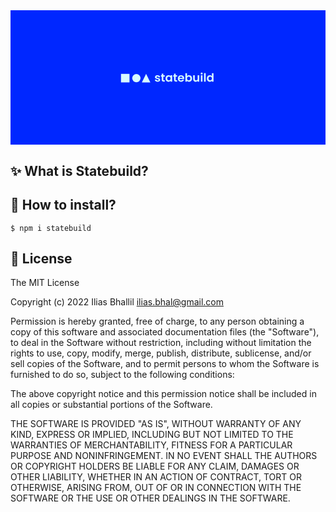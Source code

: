 <?xml version="1.0" encoding="UTF-8" standalone="no"?>
<!DOCTYPE svg PUBLIC "-//W3C//DTD SVG 1.1//EN" "http://www.w3.org/Graphics/SVG/1.1/DTD/svg11.dtd">
<svg width="100%" height="100%" viewBox="0 0 7686 3284" version="1.1" xmlns="http://www.w3.org/2000/svg" xmlns:xlink="http://www.w3.org/1999/xlink" xml:space="preserve" xmlns:serif="http://www.serif.com/" style="fill-rule:evenodd;clip-rule:evenodd;stroke-linejoin:round;stroke-miterlimit:2;">
    <g transform="matrix(3.0885,0,0,1.75765,588.448,295.698)">
        <rect x="-204.265" y="-179.902" width="2508.68" height="1885.84" style="fill:rgb(0,39,255);"/>
    </g>
    <g transform="matrix(0.659743,0,0,0.659743,1706.5,602.935)">
        <g transform="matrix(1,0,0,1,167.514,0)">
            <g transform="matrix(1,0,0,1,-965.77,0)">
                <circle cx="2866.87" cy="1596.3" r="154.258" style="fill:rgb(215,251,255);"/>
            </g>
            <g transform="matrix(1.05367,0,0,1.05367,-146.034,-94.1424)">
                <path d="M2284.36,1456.13L2433.29,1753.99L2135.43,1753.99L2284.36,1456.13Z" style="fill:rgb(215,251,255);"/>
            </g>
            <g transform="matrix(1.03319,0,0,1.03319,-1302.85,-56.8833)">
                <rect x="2550.24" y="1448.1" width="305.061" height="305.061" style="fill:rgb(215,251,255);"/>
            </g>
        </g>
        <g transform="matrix(0.797567,0,0,0.797567,509.571,-301.984)">
            <g transform="matrix(535.564,0,0,535.564,2789.66,2545.44)">
                <path d="M0.281,0.009C0.236,0.009 0.195,0.001 0.159,-0.016C0.123,-0.032 0.094,-0.054 0.074,-0.082C0.053,-0.11 0.041,-0.141 0.039,-0.175L0.18,-0.175C0.183,-0.154 0.193,-0.136 0.212,-0.122C0.23,-0.108 0.253,-0.101 0.28,-0.101C0.307,-0.101 0.328,-0.106 0.343,-0.117C0.358,-0.128 0.365,-0.141 0.365,-0.158C0.365,-0.176 0.356,-0.19 0.338,-0.199C0.319,-0.208 0.29,-0.217 0.25,-0.228C0.209,-0.238 0.175,-0.248 0.149,-0.259C0.122,-0.27 0.099,-0.286 0.081,-0.308C0.062,-0.33 0.052,-0.36 0.052,-0.397C0.052,-0.428 0.061,-0.456 0.079,-0.481C0.096,-0.506 0.122,-0.526 0.155,-0.541C0.188,-0.556 0.226,-0.563 0.271,-0.563C0.337,-0.563 0.39,-0.547 0.429,-0.514C0.468,-0.481 0.49,-0.436 0.494,-0.38L0.36,-0.38C0.358,-0.402 0.349,-0.42 0.333,-0.433C0.316,-0.446 0.294,-0.452 0.267,-0.452C0.242,-0.452 0.222,-0.447 0.209,-0.438C0.195,-0.429 0.188,-0.416 0.188,-0.399C0.188,-0.38 0.197,-0.366 0.216,-0.357C0.235,-0.347 0.264,-0.337 0.303,-0.327C0.343,-0.317 0.376,-0.307 0.402,-0.296C0.428,-0.285 0.451,-0.269 0.47,-0.247C0.489,-0.224 0.498,-0.195 0.499,-0.158C0.499,-0.126 0.49,-0.097 0.473,-0.072C0.455,-0.047 0.43,-0.027 0.397,-0.013C0.364,0.002 0.325,0.009 0.281,0.009Z" style="fill:rgb(215,251,255);fill-rule:nonzero;"/>
            </g>
            <g transform="matrix(535.564,0,0,535.564,3081.55,2545.44)">
                <path d="M0.232,-0.439L0.232,-0.171C0.232,-0.152 0.237,-0.139 0.246,-0.131C0.255,-0.122 0.27,-0.118 0.291,-0.118L0.356,-0.118L0.356,-0L0.268,-0C0.15,-0 0.091,-0.057 0.091,-0.172L0.091,-0.439L0.025,-0.439L0.025,-0.554L0.091,-0.554L0.091,-0.691L0.232,-0.691L0.232,-0.554L0.356,-0.554L0.356,-0.439L0.232,-0.439Z" style="fill:rgb(215,251,255);fill-rule:nonzero;"/>
            </g>
            <g transform="matrix(535.564,0,0,535.564,3289.35,2545.44)">
                <path d="M0.033,-0.279C0.033,-0.335 0.044,-0.385 0.067,-0.428C0.089,-0.471 0.119,-0.505 0.158,-0.528C0.196,-0.551 0.239,-0.563 0.286,-0.563C0.327,-0.563 0.364,-0.555 0.395,-0.538C0.426,-0.521 0.45,-0.5 0.469,-0.475L0.469,-0.554L0.61,-0.554L0.61,-0L0.469,-0L0.469,-0.081C0.451,-0.055 0.426,-0.034 0.395,-0.017C0.363,0.001 0.326,0.009 0.285,0.009C0.238,0.009 0.196,-0.003 0.158,-0.027C0.119,-0.051 0.089,-0.085 0.067,-0.129C0.044,-0.172 0.033,-0.222 0.033,-0.279ZM0.469,-0.277C0.469,-0.311 0.462,-0.34 0.449,-0.365C0.436,-0.389 0.418,-0.408 0.395,-0.421C0.372,-0.434 0.348,-0.44 0.322,-0.44C0.296,-0.44 0.272,-0.434 0.25,-0.421C0.228,-0.408 0.21,-0.39 0.197,-0.366C0.183,-0.341 0.176,-0.312 0.176,-0.279C0.176,-0.246 0.183,-0.217 0.197,-0.192C0.21,-0.167 0.228,-0.147 0.251,-0.134C0.273,-0.121 0.297,-0.114 0.322,-0.114C0.348,-0.114 0.372,-0.121 0.395,-0.134C0.418,-0.147 0.436,-0.165 0.449,-0.19C0.462,-0.214 0.469,-0.243 0.469,-0.277Z" style="fill:rgb(215,251,255);fill-rule:nonzero;"/>
            </g>
            <g transform="matrix(535.564,0,0,535.564,3652.46,2545.44)">
                <path d="M0.232,-0.439L0.232,-0.171C0.232,-0.152 0.237,-0.139 0.246,-0.131C0.255,-0.122 0.27,-0.118 0.291,-0.118L0.356,-0.118L0.356,-0L0.268,-0C0.15,-0 0.091,-0.057 0.091,-0.172L0.091,-0.439L0.025,-0.439L0.025,-0.554L0.091,-0.554L0.091,-0.691L0.232,-0.691L0.232,-0.554L0.356,-0.554L0.356,-0.439L0.232,-0.439Z" style="fill:rgb(215,251,255);fill-rule:nonzero;"/>
            </g>
            <g transform="matrix(535.564,0,0,535.564,3860.26,2545.44)">
                <path d="M0.584,-0.289C0.584,-0.269 0.583,-0.251 0.58,-0.235L0.175,-0.235C0.178,-0.195 0.192,-0.164 0.217,-0.141C0.242,-0.118 0.272,-0.107 0.308,-0.107C0.36,-0.107 0.397,-0.129 0.419,-0.174L0.57,-0.174C0.554,-0.121 0.523,-0.077 0.478,-0.043C0.433,-0.008 0.377,0.009 0.311,0.009C0.258,0.009 0.21,-0.003 0.168,-0.027C0.125,-0.05 0.092,-0.084 0.069,-0.127C0.045,-0.17 0.033,-0.22 0.033,-0.277C0.033,-0.334 0.045,-0.385 0.068,-0.428C0.091,-0.471 0.124,-0.505 0.166,-0.528C0.208,-0.551 0.256,-0.563 0.311,-0.563C0.364,-0.563 0.411,-0.552 0.453,-0.529C0.494,-0.506 0.527,-0.474 0.55,-0.433C0.572,-0.391 0.584,-0.343 0.584,-0.289ZM0.439,-0.329C0.438,-0.365 0.425,-0.394 0.4,-0.416C0.375,-0.437 0.344,-0.448 0.307,-0.448C0.272,-0.448 0.243,-0.438 0.22,-0.417C0.196,-0.396 0.181,-0.366 0.176,-0.329L0.439,-0.329Z" style="fill:rgb(215,251,255);fill-rule:nonzero;"/>
            </g>
            <g transform="matrix(535.564,0,0,535.564,4190.7,2545.44)">
                <path d="M0.209,-0.473C0.227,-0.5 0.252,-0.521 0.284,-0.538C0.315,-0.555 0.351,-0.563 0.392,-0.563C0.439,-0.563 0.482,-0.551 0.521,-0.528C0.559,-0.505 0.589,-0.471 0.612,-0.429C0.634,-0.385 0.645,-0.336 0.645,-0.279C0.645,-0.222 0.634,-0.172 0.612,-0.129C0.589,-0.085 0.559,-0.051 0.521,-0.027C0.482,-0.003 0.439,0.009 0.392,0.009C0.351,0.009 0.315,0.001 0.284,-0.016C0.253,-0.032 0.228,-0.053 0.209,-0.079L0.209,-0L0.069,-0L0.069,-0.74L0.209,-0.74L0.209,-0.473ZM0.502,-0.279C0.502,-0.312 0.495,-0.341 0.482,-0.366C0.468,-0.39 0.45,-0.408 0.428,-0.421C0.405,-0.434 0.381,-0.44 0.355,-0.44C0.33,-0.44 0.306,-0.434 0.284,-0.421C0.261,-0.408 0.243,-0.389 0.23,-0.364C0.216,-0.339 0.209,-0.31 0.209,-0.277C0.209,-0.244 0.216,-0.215 0.23,-0.19C0.243,-0.165 0.261,-0.147 0.284,-0.134C0.306,-0.121 0.33,-0.114 0.355,-0.114C0.381,-0.114 0.405,-0.121 0.428,-0.134C0.45,-0.147 0.468,-0.166 0.482,-0.191C0.495,-0.216 0.502,-0.245 0.502,-0.279Z" style="fill:rgb(215,251,255);fill-rule:nonzero;"/>
            </g>
            <g transform="matrix(535.564,0,0,535.564,4553.81,2545.44)">
                <path d="M0.592,-0.554L0.592,-0L0.451,-0L0.451,-0.07C0.433,-0.046 0.409,-0.027 0.381,-0.014C0.352,0 0.32,0.007 0.286,0.007C0.243,0.007 0.204,-0.002 0.171,-0.021C0.138,-0.039 0.112,-0.066 0.093,-0.102C0.074,-0.137 0.064,-0.18 0.064,-0.229L0.064,-0.554L0.204,-0.554L0.204,-0.249C0.204,-0.205 0.215,-0.171 0.237,-0.148C0.259,-0.124 0.289,-0.112 0.327,-0.112C0.366,-0.112 0.396,-0.124 0.418,-0.148C0.44,-0.171 0.451,-0.205 0.451,-0.249L0.451,-0.554L0.592,-0.554Z" style="fill:rgb(215,251,255);fill-rule:nonzero;"/>
            </g>
            <g transform="matrix(535.564,0,0,535.564,4907.82,2545.44)">
                <path d="M0.14,-0.62C0.115,-0.62 0.095,-0.628 0.079,-0.644C0.062,-0.659 0.054,-0.679 0.054,-0.702C0.054,-0.725 0.062,-0.745 0.079,-0.761C0.095,-0.776 0.115,-0.784 0.14,-0.784C0.165,-0.784 0.185,-0.776 0.202,-0.761C0.218,-0.745 0.226,-0.725 0.226,-0.702C0.226,-0.679 0.218,-0.659 0.202,-0.644C0.185,-0.628 0.165,-0.62 0.14,-0.62ZM0.209,-0.554L0.209,-0L0.069,-0L0.069,-0.554L0.209,-0.554Z" style="fill:rgb(215,251,255);fill-rule:nonzero;"/>
            </g>
            <g transform="matrix(535.564,0,0,535.564,5056.71,2545.44)">
                <rect x="0.069" y="-0.74" width="0.14" height="0.74" style="fill:rgb(215,251,255);fill-rule:nonzero;"/>
            </g>
            <g transform="matrix(535.564,0,0,535.564,5205.6,2545.44)">
                <path d="M0.033,-0.279C0.033,-0.335 0.044,-0.385 0.067,-0.428C0.089,-0.471 0.119,-0.505 0.158,-0.528C0.197,-0.551 0.24,-0.563 0.287,-0.563C0.323,-0.563 0.357,-0.555 0.39,-0.54C0.423,-0.524 0.449,-0.503 0.468,-0.477L0.468,-0.74L0.61,-0.74L0.61,-0L0.468,-0L0.468,-0.082C0.451,-0.055 0.426,-0.033 0.395,-0.016C0.364,0.001 0.327,0.009 0.286,0.009C0.239,0.009 0.197,-0.003 0.158,-0.027C0.119,-0.051 0.089,-0.085 0.067,-0.129C0.044,-0.172 0.033,-0.222 0.033,-0.279ZM0.469,-0.277C0.469,-0.311 0.462,-0.34 0.449,-0.365C0.436,-0.389 0.418,-0.408 0.395,-0.421C0.372,-0.434 0.348,-0.44 0.322,-0.44C0.296,-0.44 0.272,-0.434 0.25,-0.421C0.228,-0.408 0.21,-0.39 0.197,-0.366C0.183,-0.341 0.176,-0.312 0.176,-0.279C0.176,-0.246 0.183,-0.217 0.197,-0.192C0.21,-0.167 0.228,-0.147 0.251,-0.134C0.273,-0.121 0.297,-0.114 0.322,-0.114C0.348,-0.114 0.372,-0.121 0.395,-0.134C0.418,-0.147 0.436,-0.165 0.449,-0.19C0.462,-0.214 0.469,-0.243 0.469,-0.277Z" style="fill:rgb(215,251,255);fill-rule:nonzero;"/>
            </g>
        </g>
    </g>
</svg>




## ✨ What is Statebuild?


## 💼 How to install?

```
$ npm i statebuild
```


## :book: License

The MIT License

Copyright (c) 2022 Ilias Bhallil <ilias.bhal@gmail.com>

Permission is hereby granted, free of charge, to any person obtaining a copy
of this software and associated documentation files (the "Software"), to deal
in the Software without restriction, including without limitation the rights
to use, copy, modify, merge, publish, distribute, sublicense, and/or sell
copies of the Software, and to permit persons to whom the Software is
furnished to do so, subject to the following conditions:

The above copyright notice and this permission notice shall be included in all
copies or substantial portions of the Software.

THE SOFTWARE IS PROVIDED "AS IS", WITHOUT WARRANTY OF ANY KIND, EXPRESS OR
IMPLIED, INCLUDING BUT NOT LIMITED TO THE WARRANTIES OF MERCHANTABILITY,
FITNESS FOR A PARTICULAR PURPOSE AND NONINFRINGEMENT. IN NO EVENT SHALL THE
AUTHORS OR COPYRIGHT HOLDERS BE LIABLE FOR ANY CLAIM, DAMAGES OR OTHER
LIABILITY, WHETHER IN AN ACTION OF CONTRACT, TORT OR OTHERWISE, ARISING FROM,
OUT OF OR IN CONNECTION WITH THE SOFTWARE OR THE USE OR OTHER DEALINGS IN THE
SOFTWARE.
